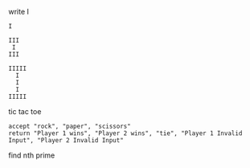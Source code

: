 write I

	I

	III
	 I
	III

	IIIII
	  I
	  I
	  I
	IIIII

tic tac toe

	accept "rock", "paper", "scissors"
	return "Player 1 wins", "Player 2 wins", "tie", "Player 1 Invalid Input", "Player 2 Invalid Input"

find nth prime

